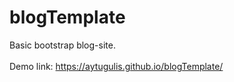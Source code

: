 # blogTemplate
Basic bootstrap blog-site.
<br />
<br />
Demo link: https://aytugulis.github.io/blogTemplate/
